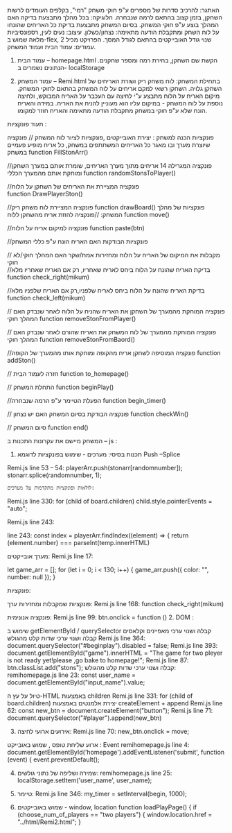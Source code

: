 האתגר: להרכיב סדרות של מספרים ע"פ חוקי משחק "רמי", בקלפים העומדים לרשות השחקן, בזמן קצוב בהתאם לרמה שנבחרה.
הלוגיקה: בכל מהלך מתבצעת בדיקה האם המהלך בוצע ע"פ חוקי המשחק. בסיום המשחק מתבצעת בדיקת כל האריחים שהונחו על לוח השחק ומתקבלת הודעה מתאימה: נצחון/כשלון.
עיצוב: נעים לעין, רספונסיביות מלאה  שמוש ב-flex, שנוי גודל האובייקטים בהתאם לגודל המסך.
הפרויקט מכיל 2 עמודים: עמוד הבית ועמוד המשחק. 
1.	עמוד הבית – homepage.html
הקשת שם השחקן, בחירת רמה ומספר שחקנים.
הנתונים נשמרים ב- localStorage

2.	 עמוד המשחק – Remi.html
בתחילת המשחק: לוח משחק ריק ושורת האריחים של השחקן גלויה.
השחקן רשאי למקם אריחים על לוח המשחק בהתאם לחוקי המשחק. מיקום האריח על הלוח מתבצע ע"י לחיצה עם העכבר על האריח המבוקש, ולחיצה נוספת על לוח המשחק  - במיקום עליו הוא מעוניין להניח את האריח. במידה והאריח הונח שלא ע"פ חוקי במשחק מתקבלת הודעה מתאימה והאריח חוזר למקומו.

תעוד פונקציות :

פונקציות הכנה למשחק : יצירת האובייקטים ,פונקציות לציור לוח המשחק
// פונקציה שיוצרת מערך ובו מאגר כל האריחים המשתתפים במשחק, כל אריח מופיע פעמיים במשחק
function FillStonArr()

//פונקציה המגרילה 14 אריחים מתוך מערך האריחים, שומרת אותם במערך השחקן ומוחקת אותם מהמערך הכללי
function randomStonsToPlayer()

//פונקציה המציירת  את האריחים של השחקן על הלוח  
function DrawPlayerSton()

//פונקציה המציירת לוח משחק ריק
function drawBoard()
פונקציות של מהלך המשחק:
//פונקציה להזזת אריח מהשחקן ללוח
function move()

//פונקציה למיקום אריח על הלוח
function paste(btn)

//פונקציות הבודקות האם האריח הונח ע"פ כללי המשחק

// מקבלות את המיקום של האריח על הלוח ומחזירות אמת/שקר  האם המהלך חוקי/לא חוקי  
//בדיקת האריח שהונח על הלוח ביחס לאריח שאחריו, רק אם האריח שאחריו מלא 
function check_right(mikum)

//בדיקת האריח שהונח על הלוח ביחס לאריח שלפניו,רק אם האריח שלפניו מלא 
function check_left(mikum)

//  פונקציה המוחקת מהמערך של השחקן את האריח שהניח על הלוח לאחר שנבדק האם המהלך חוקי
function removeStonFromPlayer()

//  פונקציה המוחקת מהמערך של לוח המשחק את האריח שהורם לאחר שנבדק האם המהלך חוקי
function removeStonFromBaord()

//פונקציה המוסיפה לשחקן אריח מהקופה ומוחקת אותו מהמערך של הקופה 
function addSton()

// חזרה לעמוד הבית
function to_homepage()

// התחלת המשחק
function beginPlay()

//הפעלת הטיימר ע"פ הרמה שנבחרה
function begin_timer()

// פונקציה הבודקת בסיום המשחק האם יש נצחון
function checkWin()

// סיום המשחק
function end()




המשחק מיישם את עקרונות התכנות ב – js  :
1.	תכנות בסיסי: 
מערכים  - שימוש בפונקציות לדוגמא   Push –Splice   

Remi.js  line 53 – 54:
playerArr.push(stonarr[randomnumber]);
       stonarr.splice(randomnumber, 1);

    לולאות ופונקציות מתקדמות על מערכים: 
	
Remi.js  line 330:
for (child of board.children)
        child.style.pointerEvents = "auto";


Remi.js line 243:
  
line  243:    const index = playerArr.findIndex((element) => {
 		       return (element.number) === parseInt(temp.innerHTML)


מערך אובייקטים:
Remi.js line 17:

let game_arr = [];
for (let i = 0; i < 130; i++) {
    game_arr.push({ color: "", number: null });
}

פונקציות:

פונקציות שמקבלות ומחזירות ערך:
Remi.js line 168:
function check_right(mikum)

פונקציה אנונימית:
Remi.js line 99:
 btn.onclick = function ()
2.	DOM  :

שימוש ב getElementById  / querySelector
קבלה ושנוי ערכי מאפיינים וקלאסים
קבלה ושנוי ערכי שדות קלט מהגולש
Remi.js line 364:
document.querySelector("#beginplay").disabled = false;
Remi.js line 393:
document.getElementById("game").innerHTML = "The game for two pleyer is not ready yet!please ,go bake to homepage!";
Remi.js line 87:
btn.classList.add("stons");
קבלה ושנוי ערכי שדות קלט מהגולש:
remihomepage.js line 23:
const user_name = document.getElementById("input_name").value;

טיול על עץ ה-HTML באמצעות children
Remi.js line 331:
for (child of board.children)
יצירת אלמנטים באמצעות createElement + append
Remi.js line 62:
const new_btn = document.createElement("button");
Remi.js line 71:
document.querySelector("#player").append(new_btn)

3.	אירועים
ארועי לחיצה:
Remi.js line 70:
new_btn.onclick = move;

ארוע שליחת טופס , 
שמוש באובייקט  : Event
remihomepage.js line 4: document.getElementById('homepage').addEventListener('submit', function (event) {
  event.preventDefault();


4.	שמירה ושליפה של נתוני גולשים: 
remihomepage.js line 25:
localStorage.setItem('user_name', user_name);
5.	טיימר:
Remi.js line 346:
my_timer = setInterval(begin, 1000);

6.	שמוש באובייקטים   - 	window,  location
function loadPlayPage() {
  if (choose_num_of_players == "two players") {
    window.location.href = "../html/Remi2.html";
  }

